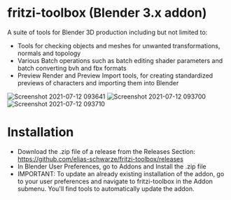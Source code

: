 # fritzi-toolbox (Blender 3.x addon)
 A suite of tools for Blender 3D production including but not limited to:
 - Tools for checking objects and meshes for unwanted transformations, normals and topology
 - Various Batch operations such as batch editing shader parameters and batch converting bvh and fbx formats
 - Preview Render and Preview Import tools, for creating standardized previews of characters and importing them into Blender
 
 ![Screenshot 2021-07-12 093641](https://user-images.githubusercontent.com/85888167/125249073-19a46080-e2f5-11eb-91f0-d12067a8c920.jpg)
![Screenshot 2021-07-12 093700](https://user-images.githubusercontent.com/85888167/125249097-21fc9b80-e2f5-11eb-9d25-29e43b372649.jpg)  ![Screenshot 2021-07-12 093710](https://user-images.githubusercontent.com/85888167/125249186-38a2f280-e2f5-11eb-9220-380b8742c4f2.jpg)


 
 # Installation
 - Download the .zip file of a  release from the Releases Section: https://github.com/elias-schwarze/fritzi-toolbox/releases
 - In Blender User Preferences, go to Addons and Install the .zip file
 - IMPORTANT: To update an already existing installation of the addon, go to your user preferences and navigate to fritzi-toolbox in the Addon submenu. You'll find tools to automatically update the addon.
